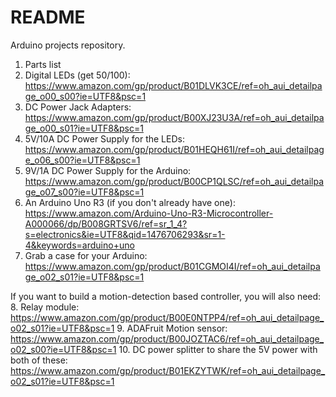 README
======

Arduino projects repository.

1. Parts list
2. Digital LEDs (get 50/100): https://www.amazon.com/gp/product/B01DLVK3CE/ref=oh_aui_detailpage_o00_s00?ie=UTF8&psc=1
3. DC Power Jack Adapters: https://www.amazon.com/gp/product/B00XJ23U3A/ref=oh_aui_detailpage_o00_s01?ie=UTF8&psc=1
4. 5V/10A DC Power Supply for the LEDs: https://www.amazon.com/gp/product/B01HEQH61I/ref=oh_aui_detailpage_o06_s00?ie=UTF8&psc=1
5. 9V/1A DC Power Supply for the Arduino: https://www.amazon.com/gp/product/B00CP1QLSC/ref=oh_aui_detailpage_o07_s00?ie=UTF8&psc=1
6. An Arduino Uno R3 (if you don't already have one): https://www.amazon.com/Arduino-Uno-R3-Microcontroller-A000066/dp/B008GRTSV6/ref=sr_1_4?s=electronics&ie=UTF8&qid=1476706293&sr=1-4&keywords=arduino+uno
7. Grab a case for your Arduino: https://www.amazon.com/gp/product/B01CGMOI4I/ref=oh_aui_detailpage_o02_s01?ie=UTF8&psc=1

If you want to build a motion-detection based controller, you will also need:
8. Relay module: https://www.amazon.com/gp/product/B00E0NTPP4/ref=oh_aui_detailpage_o02_s01?ie=UTF8&psc=1
9. ADAFruit Motion sensor: https://www.amazon.com/gp/product/B00JOZTAC6/ref=oh_aui_detailpage_o02_s00?ie=UTF8&psc=1
10. DC power splitter to share the 5V power with both of these: https://www.amazon.com/gp/product/B01EKZYTWK/ref=oh_aui_detailpage_o02_s01?ie=UTF8&psc=1

